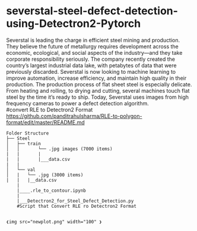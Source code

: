 # severstal-steel-defect-detection-using-Detectron2-Pytorch
Severstal is leading the charge in efficient steel mining and production. They believe the future of metallurgy requires development across the economic, ecological, and social aspects of the industry—and they take corporate responsibility seriously. The company recently created the country’s largest industrial data lake, with petabytes of data that were previously discarded. Severstal is now looking to machine learning to improve automation, increase efficiency, and maintain high quality in their production.  The production process of flat sheet steel is especially delicate. From heating and rolling, to drying and cutting, several machines touch flat steel by the time it’s ready to ship. Today, Severstal uses images from high frequency cameras to power a defect detection algorithm.
<br>
#convert RLE to Detectron2 Format<br>
https://github.com/panditrahulsharma/RLE-to-polygon-format/edit/master/README.md<br>

```
Folder Structure
├── Steel
│   ├── train
│   │       └── .jpg images (7000 items)
|   |       |
|   |       |___data.csv
|   |
│   └── val
│   |   └── .jpg (3000 items)
|   |   |__data.csv
    |
    |____.rle_to_contour.ipynb 
    |
    |___Detectron2_for_Steel_Defect_Detection.py  
    #Script that Convert RLE ro Detectron2 Format
      

❮img src="newplot.png" width="100" ❯

